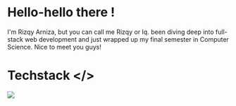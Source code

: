 # Hello-hello there !
I'm Rizqy Arniza, but you can call me Rizqy or Iq. been diving deep into full-stack web development and just wrapped up my final semester in Computer Science. Nice to meet you guys!
# Techstack </>
<img src="https://img.shields.io/badge/Laravel-FF2D20?style=for-the-badge&logo=laravel&logoColor=white" />

